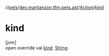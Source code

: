 //[pets](../../../index.md)/[dev.martianzoo.tfm.pets.ast](../index.md)/[Action](index.md)/[kind](kind.md)

# kind

[jvm]\
open override val [kind](kind.md): [String](https://kotlinlang.org/api/latest/jvm/stdlib/kotlin/-string/index.html)
